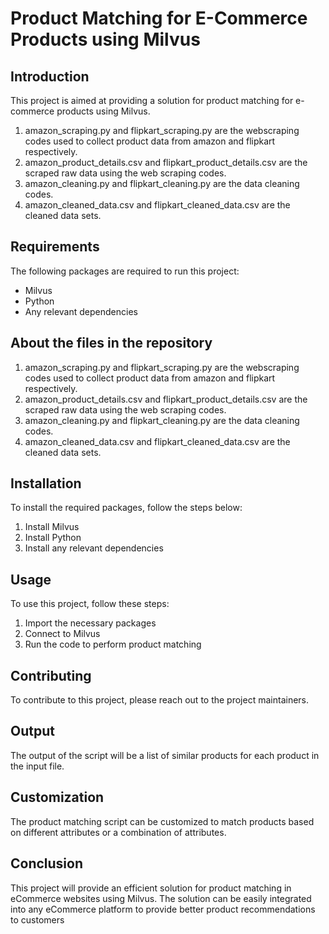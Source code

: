 # Product Matching for E-Commerce Products using Milvus

## Introduction
This project is aimed at providing a solution for product matching for e-commerce products using Milvus. 

1. amazon_scraping.py and flipkart_scraping.py are the webscraping codes used to collect product data from amazon and flipkart respectively.
2. amazon_product_details.csv and flipkart_product_details.csv are the scraped raw data using the web scraping codes.
3. amazon_cleaning.py and flipkart_cleaning.py are the data cleaning codes.
4. amazon_cleaned_data.csv and flipkart_cleaned_data.csv are the cleaned data sets.


## Requirements
The following packages are required to run this project:
- Milvus
- Python
- Any relevant dependencies

## About the files in the repository

1. amazon_scraping.py and flipkart_scraping.py are the webscraping codes used to collect product data from amazon and flipkart respectively.
2. amazon_product_details.csv and flipkart_product_details.csv are the scraped raw data using the web scraping codes.
3. amazon_cleaning.py and flipkart_cleaning.py are the data cleaning codes.
4. amazon_cleaned_data.csv and flipkart_cleaned_data.csv are the cleaned data sets.

## Installation
To install the required packages, follow the steps below:
1. Install Milvus
2. Install Python
3. Install any relevant dependencies

## Usage
To use this project, follow these steps:
1. Import the necessary packages
2. Connect to Milvus
3. Run the code to perform product matching

## Contributing
To contribute to this project, please reach out to the project maintainers.

## Output
The output of the script will be a list of similar products for each product in the input file.

## Customization
The product matching script can be customized to match products based on different attributes or a combination of attributes.

## Conclusion
This project will provide an efficient solution for product matching in eCommerce websites using Milvus. The solution can be easily integrated into any eCommerce platform to provide better product recommendations to customers
